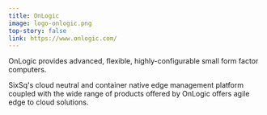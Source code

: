 ```yaml
---
title: OnLogic
image: logo-onlogic.png
top-story: false
link: https://www.onlogic.com/
---
```


OnLogic provides advanced, flexible, highly-configurable small form factor computers.

SixSq's cloud neutral and container native edge management platform coupled with the wide range of products offered by OnLogic offers agile edge to cloud solutions.
